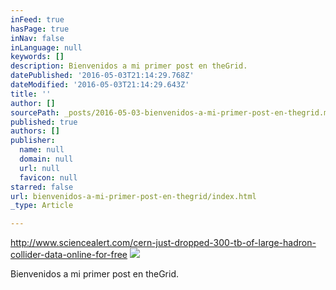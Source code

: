 ```yaml
---
inFeed: true
hasPage: true
inNav: false
inLanguage: null
keywords: []
description: Bienvenidos a mi primer post en theGrid.
datePublished: '2016-05-03T21:14:29.768Z'
dateModified: '2016-05-03T21:14:29.643Z'
title: ''
author: []
sourcePath: _posts/2016-05-03-bienvenidos-a-mi-primer-post-en-thegrid.md
published: true
authors: []
publisher:
  name: null
  domain: null
  url: null
  favicon: null
starred: false
url: bienvenidos-a-mi-primer-post-en-thegrid/index.html
_type: Article

---
```

http://www.sciencealert.com/cern-just-dropped-300-tb-of-large-hadron-collider-data-online-for-free
![](https://the-grid-user-content.s3-us-west-2.amazonaws.com/da1f9bef-0d43-48eb-84e8-df0c9858b8d5.jpg)

Bienvenidos a mi primer post en theGrid.